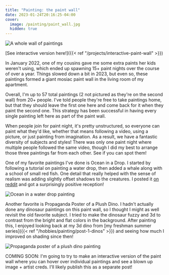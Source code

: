 ```yaml
---
title: "Painting: the paint wall"
date: 2023-01-24T20:16:25-04:00
cover:
  image: /painting/paint_wall.jpg
  hidden: true
---
```


![A whole wall of paintings](/painting/paint_wall.jpg)

[See interactive version here!]({{< ref "/projects/interactive-paint-wall" >}})

In January 2022, one of my cousins gave me some extra paints her kids weren't using, which ended up spawning 15+ paint nights over the course of over a year. Things slowed down a bit in 2023, but even so, these paintings formed a giant mosiac paint wall in the living room of my apartment.

Overall, I'm up to 57 total paintings (2 not pictured as they're on the second wall) from 20+ people. I've told people they're free to take paintings home, but that they should leave the first one here and come back for it when they paint the second one. This strategy has been successful in having every single painting left here as part of the paint wall.

When people join for paint night, it's pretty unstructured, so everyone can paint what they'd like, whether that means following a video, using a picture, or just painting from imagination. As a result, we have a fantastic diversity of subjects and styles! There was only one paint night where multiple people followed the same video, though I did my best to arrange those three paintings far from each other. See if you can spot them!

One of my favorite paintings I've done is Ocean in a Drop. I started by following a tutorial on painting a water drop, then added a whale along with a school of small red fish. One detail that really helped with the sense of realism was adding slightly offset shadows to the creatures. I posted it [on reddit](https://www.reddit.com/r/painting/comments/uqklix/drop_of_ocean_me_acrylics_on_loose_canvas/) and got a surprisingly positive reception!

![Ocean in a water drop painting](/painting/ocean_drop.jpg)

Another favorite is Propaganda Poster of a Plush Dino. I hadn't actually done any dinosaur paintings on this paint wall, so I thought I might as well revisit the old favorite subject. I tried to make the dinosaur fuzzy and 3d to contrast from the bright and flat colors in the background. After painting this, I enjoyed looking back at my 3d dino from [my freshman summer series]({{< ref "/hobbies/painting/post-1-dinos" >}}) and seeing how much I improved on shading since then!

![Propaganda poster of a plush dino painting](/painting/propaganda_dino.jpg)

COMING SOON: I'm going to try to make an interactive version of the paint wall where you can hover over individual paintings and see a blown up image + artist creds. I'll likely publish this as a separate post!
